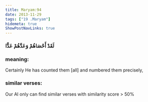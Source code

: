 ```yaml
---
title: Maryam:94
date: 2013-11-29
tags: ["19 .Maryam"]
hidemeta: true 
ShowPostNavLinks: true 
---
```

### لَقَدْ أَحْصَاهُمْ وَعَدَّهُمْ عَدًّا
### meaning: 
Certainly He has counted them [all] and numbered them precisely,
### similar verses: 

Our AI only can find similar verses with similarity score > 50% 




